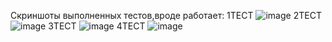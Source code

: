 Скриншоты выполненных тестов,вроде работает:
1ТЕСТ
![image](https://github.com/Jadikir/Big_Data/assets/113051399/67e41b4f-5744-4d8a-85c0-7f7b7d1cd4d0)
2ТЕСТ
![image](https://github.com/Jadikir/Big_Data/assets/113051399/9e7bc41d-b214-450e-bf77-3b5299945681)
3ТЕСТ
![image](https://github.com/Jadikir/Big_Data/assets/113051399/92c1eb51-a192-46c2-b1b6-999eb79f66cf)
4ТЕСТ
![image](https://github.com/Jadikir/Big_Data/assets/113051399/1fdb0a0a-68d4-458d-937b-4b316a83a7ce)
